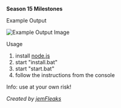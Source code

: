 **Season 15 Milestones**


Example Output

![Example Output Image](https://i.imgur.com/At8VnF4.png)


Usage
1. install [node.js](https://nodejs.org/en)
2. start "install.bat"
3. start "start.bat"
4. follow the instructions from the console


Info: use at your own risk!

*Created by [jemFleaks](https://twitter.com/jemFleaks)*
